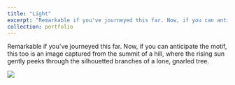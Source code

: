 ```yaml
---
title: "Light"
excerpt: "Remarkable if you've journeyed this far. Now, if you can anticipate the motif, this too is an image captured from the summit of a hill, where the rising sun gently peeks through the silhouetted branches of a lone, gnarled tree. <br/><img src='/tempdir/images/captures/8.jpg'>"
collection: portfolio
---
```

Remarkable if you've journeyed this far. Now, if you can anticipate the motif, this too is an image captured from the summit of a hill, where the rising sun gently peeks through the silhouetted branches of a lone, gnarled tree.


<img src='/tempdir/images/captures/8.jpg'>